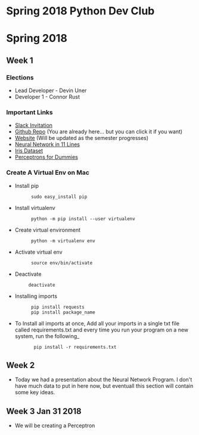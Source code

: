 # Spring 2018 Python Dev Club
# Spring 2018

## Week 1
### Elections 
 * Lead Developer - Devin Uner
 * Developer 1 - Connor Rust


### Important Links
 * [Slack Invitation](https://join.slack.com/t/pythondevelopmentclub/shared_invite/enQtMzAwNzQzMjkxNjA1LTljMjYyZmZhOTA4M2IzODk1MDIyYjM4MzJkMGMzZmVlNWQ5ZWZmMDUyZjJlMGVlNDk0NjhlMmVhMzc3MzA2OWE)
 * [Github Repo](https://github.com/PythonDevelopmentClub/Spring2018) (You are already here... but you can click it if you want)
 * [Website](https://www.stuorg.iastate.edu/site/pythondev) (Will be updated as the semester progresses) 
 * [Neural Network in 11 Lines](https://iamtrask.github.io/2015/07/12/basic-python-network/)
 * [Iris Dataset](https://archive.ics.uci.edu/ml/machine-learning-databases/iris/iris.data)
 * [Perceptrons for Dummies](https://www.jilp.org/cbp/Daniel-slides.PDF)
 
### Create A Virtual Env on Mac
* Install pip  

			sudo easy_install pip
			
* Install virtualenv 
			
			python -m pip install --user virtualenv

* Create virtual environment      
			
			python -m virtualenv env

* Activate virtual env    

			source env/bin/activate
			
*  Deactivate 
   
			deactivate

* Installing imports  

			pip install requests 
			pip install package_name
			
* To Install all imports at once, Add all your imports in a single txt file called requirements.txt and every time you run your program on a new system, run the following_  
			 
			 pip install -r requirements.txt
 
## Week 2
 * Today we had a presentation about the Neural Network Program. I don't have much data to put in here now, but eventuall this section will contain some key ideas. 
 
## Week 3 Jan 31 2018
 * We will be creating a Perceptron 
